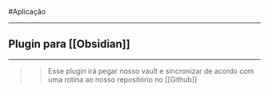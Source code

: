 #Aplicação 
___
## Plugin para [[Obsidian]]
___
>> Esse plugin irá pegar nosso vault e sincronizar de acordo com uma rotina ao nosso repositório no [[Github]]
